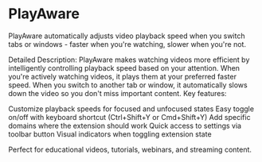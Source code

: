 # PlayAware

PlayAware automatically adjusts video playback speed when you switch tabs or windows - faster when you're watching, slower when you're not.

Detailed Description:
PlayAware makes watching videos more efficient by intelligently controlling playback speed based on your attention. When you're actively watching videos, it plays them at your preferred faster speed. When you switch to another tab or window, it automatically slows down the video so you don't miss important content.
Key features:

Customize playback speeds for focused and unfocused states
Easy toggle on/off with keyboard shortcut (Ctrl+Shift+Y or Cmd+Shift+Y)
Add specific domains where the extension should work
Quick access to settings via toolbar button
Visual indicators when toggling extension state

Perfect for educational videos, tutorials, webinars, and streaming content.
